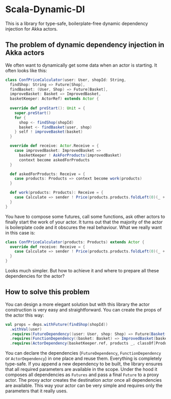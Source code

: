 # Scala-Dynamic-DI
This is a library for type-safe, boilerplate-free dynamic dependency injection for Akka actors.

## The problem of dynamic dependency injection in Akka actors
We often want to dynamically get some data when an actor is starting. It often looks like this:
```scala
class ConfPriceCalculator(user: User, shopId: String,
  findShop: String => Future[Shop],
  findBasket: (User, Shop) => Future[Basket],
  improveBasket: Basket => ImprovedBasket,
  basketKeeper: ActorRef) extends Actor {
  
  override def preStart(): Unit = {
    super.preStart()
    for {
      shop <- findShop(shopId)
      basket <- findBasket(user, shop)
    } self ! improveBasket(basket)
  }

  override def receive: Actor.Receive = {
    case improvedBasket: ImprovedBasket =>
      basketKeeper ! AskForProducts(improvedBasket)
      context become askedForProducts
  }

  def askedForProducts: Receive = {
    case products: Products => context become work(products)
  }

  def work(products: Products): Receive = {
    case Calculate => sender ! Price(products.products.foldLeft(0)(_ + _.price))
  }
}
```
You have to compose some futures, call some functions, ask other actors to finally start the work of your actor. It turns out that the majority of the actor is boilerplate code and it obscures the real behaviour. What we really want in this case is:
```scala
class ConfPriceCalculator(products: Products) extends Actor {
  override def receive: Receive = {
    case Calculate => sender ! Price(products.products.foldLeft(0)(_ + _.price))
  }
}
```
Looks much simpler. But how to achieve it and where to prepare all these dependencies for the actor?

## How to solve this problem
You can design a more elegant solution but with this library the actor construction is very easy and straightforward. You can create the props of the actor this way:
```scala
val props = deps.withFuture(findShop(shopId))
  .withVal(user)
  .requires(FutureDependency((user: User, shop: Shop) => Future(Basket(user, shop))))
  .requires(FunctionDependency((basket: Basket) => ImprovedBasket(basket)))
  .requires(ActorDependency(basketKeeper.ref, products _, classOf[Products])).props(PriceCalculator.props)
```

You can declare the dependencies (`FutureDependency`, `FunctionDependency` or `ActorDependency`) in one place and reuse them. Everything is completely type-safe. If you append a new dependency to be built, the library ensures that all required parameters are available in the scope. Under the hood it composes all dependencies as `Futures` and pass a final `Future` to a proxy actor. The proxy actor creates the destination actor once all dependencies are available. This way your actor can be very simple and requires only the parameters that it really uses.


